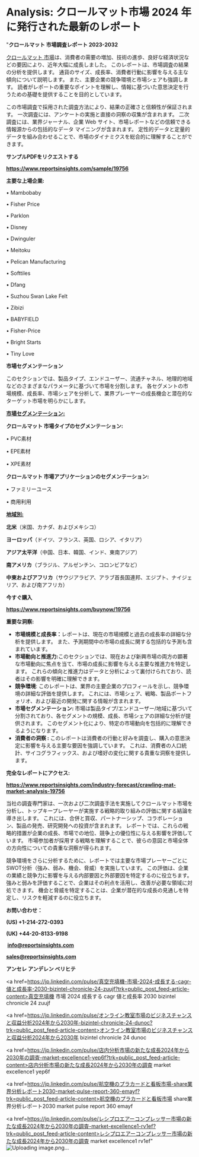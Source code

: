 # Analysis: クロールマット市場 2024 年に発行された最新のレポート

"<strong>クロールマット 市場調査レポート 2023-2032</strong>

<a href=https://www.reportsinsights.com/sample/19756>クロールマット 市場</a>は、消費者の需要の増加、技術の進歩、良好な経済状況などの要因により、近年大幅に成長しました。 このレポートは、市場調査の結果の分析を提供します。 通貨のサイズ、成長率、消費者行動に影響を与える主な傾向について説明します。 また、主要企業の競争環境と市場シェアも強調します。 読者がレポートの重要なポイントを理解し、情報に基づいた意思決定を行うための基礎を提供することを目的としています。

この市場調査で採用された調査方法により、結果の正確さと信頼性が保証されます。 一次調査には、アンケートの実施と直接の洞察の収集が含まれます。 二次調査には、業界ジャーナル、企業 Web サイト、市場レポートなどの信頼できる情報源からの包括的なデータ マイニングが含まれます。 定性的データと定量的データを組み合わせることで、市場のダイナミクスを総合的に理解することができます。

<strong><b>サンプルPDFをリクエストする</b></strong>

<a href=https://www.reportsinsights.com/sample/19756><strong><u>https://www.reportsinsights.com/sample/19756</u></strong></a>

<strong>主要な上場企業:</strong>

• Mambobaby

• Fisher Price

• Parklon

• Disney

• Dwinguler

• Meitoku

• Pelican Manufacturing

• Softtiles

• Dfang

• Suzhou Swan Lake Felt

• Zibizi

• BABYFIELD

• Fisher-Price

• Bright Starts

• Tiny Love

<strong>市場セグメンテーション</strong>

このセクションでは、製品タイプ、エンドユーザー、流通チャネル、地理的地域などのさまざまなパラメータに基づいて市場を分割します。 各セグメントの市場規模、成長率、市場シェアを分析して、業界プレーヤーの成長機会と潜在的なターゲット市場を明らかにします。

<strong><u>市場セグメンテーション</u></strong><strong><u>:</u></strong>

<strong>クロールマット 市場タイプのセグメンテーション:</strong>

• PVC素材

• EPE素材

• XPE素材

<strong>クロールマット 市場アプリケーションのセグメンテーション:</strong>

• ファミリーユース

• 商用利用

<strong><u>地域別</u></strong><strong><u>:</u></strong>

<strong>北米</strong>（米国、カナダ、およびメキシコ）

<strong>ヨーロッパ</strong>（ドイツ、フランス、英国、ロシア、イタリア）

<strong>アジア太平洋</strong>（中国、日本、韓国、インド、東南アジア）

<strong>南アメリカ</strong>（ブラジル、アルゼンチン、コロンビアなど）

<strong>中東およびアフリカ</strong>（サウジアラビア、アラブ首長国連邦、エジプト、ナイジェリア、および南アフリカ）

<strong>今すぐ購入</strong>

<a href=https://www.reportsinsights.com/buynow/19756><strong><u>https://www.reportsinsights.com/buynow/19756</u></strong></a>

<strong>重要な洞察:</strong>
<ul>
  <li><strong>市場規模と成長率：</strong>レポートは、現在の市場規模と過去の成長率の詳細な分析を提供します。 また、予測期間中の市場の成長に関する包括的な予測も含まれています。</li>
  <li><strong>市場動向と推進力:</strong>このセクションでは、現在および新興市場の両方の顕著な市場動向に焦点を当て、市場の成長に影響を与える主要な推進力を特定します。 これらの傾向と推進力はデータと分析によって裏付けられており、読者はその影響を明確に理解できます。</li>
  <li><strong>競争環境</strong>: このレポートは、業界の主要企業のプロフィールを示し、競争環境の詳細な評価を提供します。 これには、市場シェア、戦略、製品ポートフォリオ、および最近の開発に関する情報が含まれます。</li>
  <li><strong>市場セグメンテーション: </strong>市場は製品タイプ/エンドユーザー/地域に基づいて分割されており、各セグメントの規模、成長、市場シェアの詳細な分析が提供されます。 このセグメント化により、特定の市場動向を包括的に理解できるようになります。</li>
  <li><strong>消費者の洞察 : </strong>このレポートは消費者の行動と好みを調査し、購入の意思決定に影響を与える主要な要因を強調しています。 これは、消費者の人口統計、サイコグラフィックス、および嗜好の変化に関する貴重な洞察を提供します。</li>
</ul>
<strong>完全なレポートにアクセス:</strong>

<a href=https://www.reportsinsights.com/industry-forecast/crawling-mat-market-analysis-19756><strong><u><b>https://www.reportsinsights.com/industry-forecast/crawling-mat-market-analysis-19756</b></u></strong></a>

当社の調査専門家は、一次および二次調査手法を実施してクロールマット市場を分析し、トップキープレーヤーが実施する戦略的取り組みの評価に関する結論を導き出します。 これには、合併と買収、パートナーシップ、コラボレーション、製品の発売、研究開発への投資が含まれます。 レポートでは、これらの戦略的措置が企業の成長、市場での地位、競争上の優位性に与える影響を評価しています。 市場参加者が採用する戦略を理解することで、彼らの意図と市場全体の方向性についての貴重な洞察が得られます。

競争環境をさらに分析するために、レポートでは主要な市場プレーヤーごとにSWOT分析（強み、弱み、機会、脅威）を実施しています。 この評価は、企業の業績と競争力に影響を与える内部要因と外部要因を特定するのに役立ちます。 強みと弱みを評価することで、企業はその利点を活用し、改善が必要な領域に対処できます。 機会と脅威を特定することは、企業が潜在的な成長の見通しを特定し、リスクを軽減するのに役立ちます。

<strong>お問い合わせ：</strong>

<strong>(US) +1-214-272-0393</strong>

<strong>(UK) +44-20-8133-9198</strong>

<strong> </strong><a href=info@reportsinsights.com><strong><u>info@reportsinsights.com</u></strong></a>

<a href=sales@reportsinsights.com><strong><u>sales@reportsinsights.com</u></strong></a>

<strong>アンセレ アンデレン ベリヒテ</strong>

<a href=https://jp.linkedin.com/pulse/真空充填機-市場-2024-成長する-cagr-値と成長率-2030-bizintel-chronicle-24-zuujf?trk=public_post_feed-article-content>真空充填機 市場 2024 成長する cagr 値と成長率 2030 bizintel chronicle 24 zuujf</a>

<a href=https://jp.linkedin.com/pulse/オンライン教室市場のビジネスチャンスと収益分析2024年から2030年-bizintel-chronicle-24-dunoc?trk=public_post_feed-article-content>オンライン教室市場のビジネスチャンスと収益分析2024年から2030年 bizintel chronicle 24 dunoc</a>

<a href=https://jp.linkedin.com/pulse/店内分析市場の新たな成長2024年から2030年の調査-market-excellence1-yep6f?trk=public_post_feed-article-content>店内分析市場の新たな成長2024年から2030年の調査 market excellence1 yep6f</a>

<a href=https://jp.linkedin.com/pulse/航空機のプラカードと看板市場-share業界分析レポート2030-market-pulse-report-360-emayf?trk=public_post_feed-article-content>航空機のプラカードと看板市場 share業界分析レポート2030 market pulse report 360 emayf</a>

<a href=https://jp.linkedin.com/pulse/レシプロエアーコンプレッサー市場の新たな成長2024年から2030年の調査-market-excellence1-rv1ef?trk=public_post_feed-article-content>レシプロエアーコンプレッサー市場の新たな成長2024年から2030年の調査 market excellence1 rv1ef</a>"
![Uploading image.png…]()
